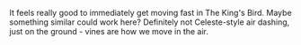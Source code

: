 It feels really good to immediately get moving fast in The King's Bird.
Maybe something similar could work here? Definitely not Celeste-style
air dashing, just on the ground - vines are how we move in the air.